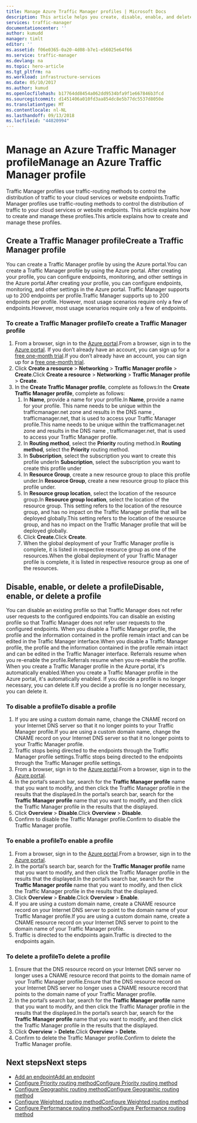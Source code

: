 ```yaml
---
title: Manage Azure Traffic Manager profiles | Microsoft Docs
description: This article helps you create, disable, enable, and delete a Azure Traffic Manager profile.
services: traffic-manager
documentationcenter: ''
author: kumudd
manager: timlt
editor: ''
ms.assetid: f06e0365-0a20-4d08-b7e1-e56025e64f66
ms.service: traffic-manager
ms.devlang: na
ms.topic: hero-article
ms.tgt_pltfrm: na
ms.workload: infrastructure-services
ms.date: 05/10/2017
ms.author: kumud
ms.openlocfilehash: b17764dd8454a062dd9534bfa9f1e667846b3fcd
ms.sourcegitcommit: d1451406a010fd3aa854dc8e5b77dc5537d8050e
ms.translationtype: MT
ms.contentlocale: nl-NL
ms.lasthandoff: 09/13/2018
ms.locfileid: "44820994"
---
```

# <a name="manage-an-azure-traffic-manager-profile"></a><span data-ttu-id="38315-103">Manage an Azure Traffic Manager profile</span><span class="sxs-lookup"><span data-stu-id="38315-103">Manage an Azure Traffic Manager profile</span></span>

<span data-ttu-id="38315-104">Traffic Manager profiles use traffic-routing methods to control the distribution of traffic to your cloud services or website endpoints.</span><span class="sxs-lookup"><span data-stu-id="38315-104">Traffic Manager profiles use traffic-routing methods to control the distribution of traffic to your cloud services or website endpoints.</span></span> <span data-ttu-id="38315-105">This article explains how to create and manage these profiles.</span><span class="sxs-lookup"><span data-stu-id="38315-105">This article explains how to create and manage these profiles.</span></span>

## <a name="create-a-traffic-manager-profile"></a><span data-ttu-id="38315-106">Create a Traffic Manager profile</span><span class="sxs-lookup"><span data-stu-id="38315-106">Create a Traffic Manager profile</span></span>

<span data-ttu-id="38315-107">You can create a Traffic Manager profile by using the Azure portal.</span><span class="sxs-lookup"><span data-stu-id="38315-107">You can create a Traffic Manager profile by using the Azure portal.</span></span> <span data-ttu-id="38315-108">After creating your profile, you can configure endpoints, monitoring, and other settings in the Azure portal.</span><span class="sxs-lookup"><span data-stu-id="38315-108">After creating your profile, you can configure endpoints, monitoring, and other settings in the Azure portal.</span></span> <span data-ttu-id="38315-109">Traffic Manager supports up to 200 endpoints per profile.</span><span class="sxs-lookup"><span data-stu-id="38315-109">Traffic Manager supports up to 200 endpoints per profile.</span></span> <span data-ttu-id="38315-110">However, most usage scenarios require only a few of endpoints.</span><span class="sxs-lookup"><span data-stu-id="38315-110">However, most usage scenarios require only a few of endpoints.</span></span>

### <a name="to-create-a-traffic-manager-profile"></a><span data-ttu-id="38315-111">To create a Traffic Manager profile</span><span class="sxs-lookup"><span data-stu-id="38315-111">To create a Traffic Manager profile</span></span>

1. <span data-ttu-id="38315-112">From a browser, sign in to the [Azure portal](http://portal.azure.com).</span><span class="sxs-lookup"><span data-stu-id="38315-112">From a browser, sign in to the [Azure portal](http://portal.azure.com).</span></span> <span data-ttu-id="38315-113">If you don’t already have an account, you can sign up for a [free one-month trial](https://azure.microsoft.com/free/).</span><span class="sxs-lookup"><span data-stu-id="38315-113">If you don’t already have an account, you can sign up for a [free one-month trial](https://azure.microsoft.com/free/).</span></span> 
2. <span data-ttu-id="38315-114">Click **Create a resource** > **Networking** > **Traffic Manager profile** > **Create**.</span><span class="sxs-lookup"><span data-stu-id="38315-114">Click **Create a resource** > **Networking** > **Traffic Manager profile** > **Create**.</span></span>
4. <span data-ttu-id="38315-115">In the **Create Traffic Manager profile**, complete as follows:</span><span class="sxs-lookup"><span data-stu-id="38315-115">In the **Create Traffic Manager profile**, complete as follows:</span></span>
    1. <span data-ttu-id="38315-116">In **Name**, provide a name for your profile.</span><span class="sxs-lookup"><span data-stu-id="38315-116">In **Name**, provide a name for your profile.</span></span> <span data-ttu-id="38315-117">This name needs to be unique within the trafficmanager.net zone and results in the DNS name <name>, trafficmanager.net, that is used to access your Traffic Manager profile.</span><span class="sxs-lookup"><span data-stu-id="38315-117">This name needs to be unique within the trafficmanager.net zone and results in the DNS name <name>, trafficmanager.net, that is used to access your Traffic Manager profile.</span></span>
    2. <span data-ttu-id="38315-118">In **Routing method**, select the **Priority** routing method.</span><span class="sxs-lookup"><span data-stu-id="38315-118">In **Routing method**, select the **Priority** routing method.</span></span>
    3. <span data-ttu-id="38315-119">In **Subscription**, select the subscription you want to create this profile under</span><span class="sxs-lookup"><span data-stu-id="38315-119">In **Subscription**, select the subscription you want to create this profile under</span></span>
    4. <span data-ttu-id="38315-120">In **Resource Group**, create a new resource group to place this profile under.</span><span class="sxs-lookup"><span data-stu-id="38315-120">In **Resource Group**, create a new resource group to place this profile under.</span></span>
    5. <span data-ttu-id="38315-121">In **Resource group location**, select the location of the resource group.</span><span class="sxs-lookup"><span data-stu-id="38315-121">In **Resource group location**, select the location of the resource group.</span></span> <span data-ttu-id="38315-122">This setting refers to the location of the resource group, and has no impact on the Traffic Manager profile that will be deployed globally.</span><span class="sxs-lookup"><span data-stu-id="38315-122">This setting refers to the location of the resource group, and has no impact on the Traffic Manager profile that will be deployed globally.</span></span>
    6. <span data-ttu-id="38315-123">Click **Create**.</span><span class="sxs-lookup"><span data-stu-id="38315-123">Click **Create**.</span></span>
    7. <span data-ttu-id="38315-124">When the global deployment of your Traffic Manager profile is complete, it is listed in respective resource group as one of the resources.</span><span class="sxs-lookup"><span data-stu-id="38315-124">When the global deployment of your Traffic Manager profile is complete, it is listed in respective resource group as one of the resources.</span></span>

## <a name="disable-enable-or-delete-a-profile"></a><span data-ttu-id="38315-125">Disable, enable, or delete a profile</span><span class="sxs-lookup"><span data-stu-id="38315-125">Disable, enable, or delete a profile</span></span>

<span data-ttu-id="38315-126">You can disable an existing profile so that Traffic Manager does not refer user requests to the configured endpoints.</span><span class="sxs-lookup"><span data-stu-id="38315-126">You can disable an existing profile so that Traffic Manager does not refer user requests to the configured endpoints.</span></span> <span data-ttu-id="38315-127">When you disable a Traffic Manager profile, the profile and the information contained in the profile remain intact and can be edited in the Traffic Manager interface.</span><span class="sxs-lookup"><span data-stu-id="38315-127">When you disable a Traffic Manager profile, the profile and the information contained in the profile remain intact and can be edited in the Traffic Manager interface.</span></span>  <span data-ttu-id="38315-128">Referrals resume when you re-enable the profile.</span><span class="sxs-lookup"><span data-stu-id="38315-128">Referrals resume when you re-enable the profile.</span></span> <span data-ttu-id="38315-129">When you create a Traffic Manager profile in the Azure portal, it's automatically enabled.</span><span class="sxs-lookup"><span data-stu-id="38315-129">When you create a Traffic Manager profile in the Azure portal, it's automatically enabled.</span></span> <span data-ttu-id="38315-130">If you decide a profile is no longer necessary, you can delete it.</span><span class="sxs-lookup"><span data-stu-id="38315-130">If you decide a profile is no longer necessary, you can delete it.</span></span>

### <a name="to-disable-a-profile"></a><span data-ttu-id="38315-131">To disable a profile</span><span class="sxs-lookup"><span data-stu-id="38315-131">To disable a profile</span></span>

1. <span data-ttu-id="38315-132">If you are using a custom domain name, change the CNAME record on your Internet DNS server so that it no longer points to your Traffic Manager profile.</span><span class="sxs-lookup"><span data-stu-id="38315-132">If you are using a custom domain name, change the CNAME record on your Internet DNS server so that it no longer points to your Traffic Manager profile.</span></span>
2. <span data-ttu-id="38315-133">Traffic stops being directed to the endpoints through the Traffic Manager profile settings.</span><span class="sxs-lookup"><span data-stu-id="38315-133">Traffic stops being directed to the endpoints through the Traffic Manager profile settings.</span></span>
3. <span data-ttu-id="38315-134">From a browser, sign in to the [Azure portal](http://portal.azure.com).</span><span class="sxs-lookup"><span data-stu-id="38315-134">From a browser, sign in to the [Azure portal](http://portal.azure.com).</span></span>
2. <span data-ttu-id="38315-135">In the portal’s search bar, search for the **Traffic Manager profile** name that you want to modify, and then click the Traffic Manager profile in the results that the displayed.</span><span class="sxs-lookup"><span data-stu-id="38315-135">In the portal’s search bar, search for the **Traffic Manager profile** name that you want to modify, and then click the Traffic Manager profile in the results that the displayed.</span></span>
3. <span data-ttu-id="38315-136">Click **Overview** > **Disable**.</span><span class="sxs-lookup"><span data-stu-id="38315-136">Click **Overview** > **Disable**.</span></span>
4. <span data-ttu-id="38315-137">Confirm to disable the Traffic Manager profile.</span><span class="sxs-lookup"><span data-stu-id="38315-137">Confirm to disable the Traffic Manager profile.</span></span>

### <a name="to-enable-a-profile"></a><span data-ttu-id="38315-138">To enable a profile</span><span class="sxs-lookup"><span data-stu-id="38315-138">To enable a profile</span></span>

1. <span data-ttu-id="38315-139">From a browser, sign in to the [Azure portal](http://portal.azure.com).</span><span class="sxs-lookup"><span data-stu-id="38315-139">From a browser, sign in to the [Azure portal](http://portal.azure.com).</span></span>
2. <span data-ttu-id="38315-140">In the portal’s search bar, search for the **Traffic Manager profile** name that you want to modify, and then click the Traffic Manager profile in the results that the displayed.</span><span class="sxs-lookup"><span data-stu-id="38315-140">In the portal’s search bar, search for the **Traffic Manager profile** name that you want to modify, and then click the Traffic Manager profile in the results that the displayed.</span></span>
3. <span data-ttu-id="38315-141">Click **Overview** > **Enable**.</span><span class="sxs-lookup"><span data-stu-id="38315-141">Click **Overview** > **Enable**.</span></span>
1. <span data-ttu-id="38315-142">If you are using a custom domain name, create a CNAME resource record on your Internet DNS server to point to the domain name of your Traffic Manager profile.</span><span class="sxs-lookup"><span data-stu-id="38315-142">If you are using a custom domain name, create a CNAME resource record on your Internet DNS server to point to the domain name of your Traffic Manager profile.</span></span>
2. <span data-ttu-id="38315-143">Traffic is directed to the endpoints again.</span><span class="sxs-lookup"><span data-stu-id="38315-143">Traffic is directed to the endpoints again.</span></span>

### <a name="to-delete-a-profile"></a><span data-ttu-id="38315-144">To delete a profile</span><span class="sxs-lookup"><span data-stu-id="38315-144">To delete a profile</span></span>

1. <span data-ttu-id="38315-145">Ensure that the DNS resource record on your Internet DNS server no longer uses a CNAME resource record that points to the domain name of your Traffic Manager profile.</span><span class="sxs-lookup"><span data-stu-id="38315-145">Ensure that the DNS resource record on your Internet DNS server no longer uses a CNAME resource record that points to the domain name of your Traffic Manager profile.</span></span>
2. <span data-ttu-id="38315-146">In the portal’s search bar, search for the **Traffic Manager profile** name that you want to modify, and then click the Traffic Manager profile in the results that the displayed.</span><span class="sxs-lookup"><span data-stu-id="38315-146">In the portal’s search bar, search for the **Traffic Manager profile** name that you want to modify, and then click the Traffic Manager profile in the results that the displayed.</span></span>
3. <span data-ttu-id="38315-147">Click **Overview** > **Delete**.</span><span class="sxs-lookup"><span data-stu-id="38315-147">Click **Overview** > **Delete**.</span></span>
4. <span data-ttu-id="38315-148">Confirm to delete the Traffic Manager profile.</span><span class="sxs-lookup"><span data-stu-id="38315-148">Confirm to delete the Traffic Manager profile.</span></span>

## <a name="next-steps"></a><span data-ttu-id="38315-149">Next steps</span><span class="sxs-lookup"><span data-stu-id="38315-149">Next steps</span></span>

* [<span data-ttu-id="38315-150">Add an endpoint</span><span class="sxs-lookup"><span data-stu-id="38315-150">Add an endpoint</span></span>](traffic-manager-endpoints.md)
* [<span data-ttu-id="38315-151">Configure Priority routing method</span><span class="sxs-lookup"><span data-stu-id="38315-151">Configure Priority routing method</span></span>](traffic-manager-configure-priority-routing-method.md)
* [<span data-ttu-id="38315-152">Configure Geographic routing method</span><span class="sxs-lookup"><span data-stu-id="38315-152">Configure Geographic routing method</span></span>](traffic-manager-configure-geographic-routing-method.md) 
* [<span data-ttu-id="38315-153">Configure Weighted routing method</span><span class="sxs-lookup"><span data-stu-id="38315-153">Configure Weighted routing method</span></span>](traffic-manager-configure-weighted-routing-method.md)
* [<span data-ttu-id="38315-154">Configure Performance routing method</span><span class="sxs-lookup"><span data-stu-id="38315-154">Configure Performance routing method</span></span>](traffic-manager-configure-performance-routing-method.md)
